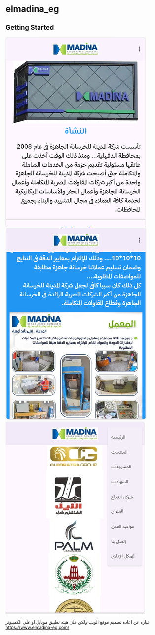 # elmadina_eg



## Getting Started

![page 1](assets/photo/1.png)
![page 2](assets/photo/2.png)
![page 3](assets/photo/3.png)

عباره عن اعاده تصميم موقع الويب ولكن على هيئه تطبيق موبايل او على الكمبيوتر 
https://www.elmadina-eg.com/